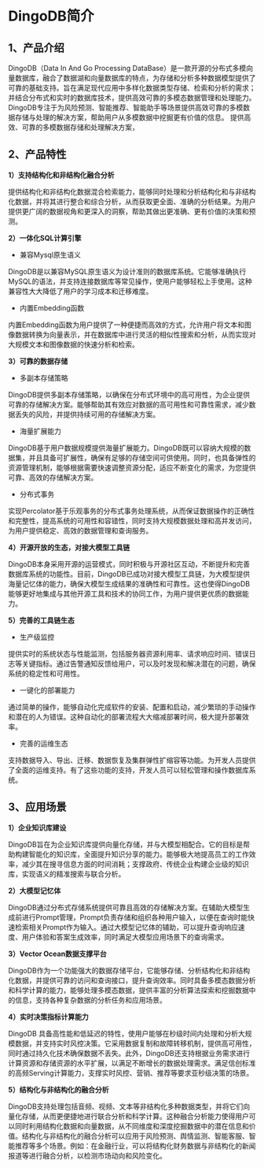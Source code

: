 # DingoDB简介

## 1、产品介绍
  DingoDB（Data In And Go Processing DataBase）是一款开源的分布式多模向量数据库，融合了数据湖和向量数据库的特点，为存储和分析多种数据模型提供了可靠的基础支持。旨在满足现代应用中多样化数据类型存储、检索和分析的需求；并结合分布式和实时的数据库技术，提供高效可靠的多模态数据管理和处理能力。DingoDB专注于为风险预测、智能推荐、智能助手等场景提供高效可靠的多模数据存储与处理的解决方案，帮助用户从多模数据中挖掘更有价值的信息。
  提供高效、可靠的多模数据存储和处理解决方案，

## 2、产品特性
**1）支持结构化和非结构化融合分析**

提供结构化和非结构化数据混合检索能力，能够同时处理和分析结构化和与非结构化数据，并将其进行整合和综合分析，从而获取更全面、准确的分析结果。为用户提供更广阔的数据视角和更深入的洞察，帮助其做出更准确、更有价值的决策和预测。

**2）一体化SQL计算引擎**
* 兼容Mysql原生语义

DingoDB是以兼容MySQL原生语义为设计准则的数据库系统。它能够准确执行MySQL的语法，并支持连接数据库等常见操作，使用户能够轻松上手使用。这种兼容性大大降低了用户的学习成本和迁移难度。
* 内置Embedding函数

内置Embedding函数为用户提供了一种便捷而高效的方式，允许用户将文本和图像数据转换为向量表示，并在数据库中进行灵活的相似性搜索和分析，从而实现对大规模文本和图像数据的快速分析和检索。

**3）可靠的数据存储**
* 多副本存储策略

DingoDB提供多副本存储策略，以确保在分布式环境中的高可用性，为企业提供可靠的存储解决方案。能够帮助其有效应对数据的高可用性和可靠性需求，减少数据丢失的风险，并提供持续可用的存储解决方案。
* 海量扩展能力

DingoDB基于用户数据规模提供海量扩展能力。DingoDB既可以容纳大规模的数据集，并且具备可扩展性，确保有足够的存储空间可供使用。同时，也具备弹性的资源管理机制，能够根据需要快速调整资源分配，适应不断变化的需求，为您提供可靠、高效的存储解决方案。
* 分布式事务

实现Percolator基于乐观事务的分布式事务处理系统，从而保证数据操作的正确性和完整性，提高系统的可用性和容错性，同时支持大规模数据处理和高并发访问，为用户提供稳定、高效的数据管理和查询服务。

**4）开源开放的生态，对接大模型工具链**

DingoDB本身采用开源的运营模式，同时积极与开源社区互动，不断提升和完善数据库系统的功能性。目前，DingoDB已成功对接大模型工具链，为大模型提供海量记忆体的能力，确保大模型生成结果的准确性和可靠性。这也使得DingoDB能够更好地集成与其他开源工具和技术的协同工作，为用户提供更优质的数据能力。

**5）完善的工具链生态**

* 生产级监控

提供实时的系统状态与性能监测，包括服务器资源利用率、请求响应时间、错误日志等关键指标。通过告警通知反馈给用户，可以及时发现和解决潜在的问题，确保系统的稳定性和可用性。
* 一键化的部署能力

通过简单的操作，能够自动化完成软件的安装、配置和启动，减少繁琐的手动操作和潜在的人为错误。这种自动化的部署流程大大缩减部署时间，极大提升部署效率。
* 完善的运维生态

支持数据导入、导出、迁移、数据恢复及集群弹性扩缩容等功能。为开发人员提供了全面的运维支持。有了这些功能的支持，开发人员可以轻松管理和操作数据库系统。
## 3、应用场景
**1）企业知识库建设**

DingoDB旨在为企业知识库提供向量化存储，并与大模型相配合。它的目标是帮助构建智能化的知识库，全面提升知识分享的能力。能够极大地提高员工的工作效率，减少其在搜寻信息方面的时间消耗；支撑政府、传统企业构建企业级的知识库，实现语义的精准搜索与联合分析。

**2）大模型记忆体**

DingoDB通过分布式存储系统提供可靠且高效的存储解决方案。在辅助大模型生成前进行Prompt管理，Prompt负责存储和组织各种用户输入，以便在查询时能快速检索相关Prompt作为输入。通过大模型记忆体的辅助，可以提升查询响应速度、用户体验和答案生成效率，同时满足大模型应用场景下的查询需求。

**3）Vector Ocean数据支撑平台**

DingoDB作为一个功能强大的数据存储平台，它能够存储、分析结构化和非结构化数据，并提供可靠的访问和查询接口，提升查询效率。同时具备多模态数据分析和科学计算的能力，能够处理多模态数据，提供丰富的分析算法探索和挖掘数据中的信息，支持各种复杂数据的分析任务和应用场景。

**4）实时决策指标计算能力**

DingoDB 具备高性能和低延迟的特性，使用户能够在秒级时间内处理和分析大规模数据，并支持实时风控决策。它采用数据复制和故障转移机制，提供高可用性，同时通过持久化技术确保数据不丢失。此外，DingoDB还支持根据业务需求进行计算资源和存储资源的水平扩展，以满足不断增长的数据处理需求。满足信创标准的高频Serving计算能力，支撑实时风控、营销、推荐等要求亚秒级决策的场景。

**5）结构化与非结构化的融合分析**

DingoDB支持处理包括音频、视频、文本等非结构化多种数据类型，并将它们向量化存储，从而更便捷地进行联合分析和科学计算。这种融合分析能力使得用户可以同时利用结构化数据和向量数据，从不同维度和深度挖掘数据中的潜在信息和价值。结构化与非结构化的融合分析可以应用于风险预测、舆情监测、智能客服、智能推荐等多个场景。例如：在金融行业，可以将结构化财务数据与非结构化的新闻报道等进行融合分析，以检测市场动向和风险变化。
